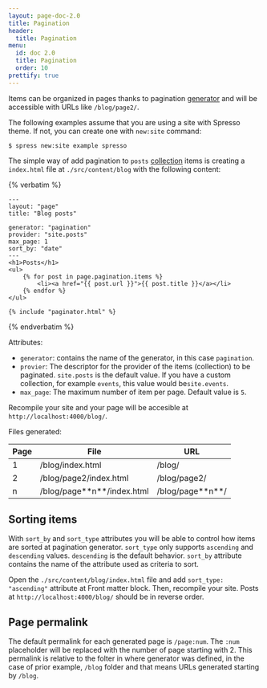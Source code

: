 ```yaml
---
layout: page-doc-2.0
title: Pagination
header:
  title: Pagination
menu:
  id: doc 2.0
  title: Pagination
  order: 10
prettify: true
---
```

Items can be organized in pages thanks to pagination [generator](/docs/developers/generators)
and will be accessible with URLs like `/blog/page2/`.

The following examples assume that you are using a site with Spresso theme. If not, you
can create one with `new:site` command:

```
$ spress new:site example spresso
```

The simple way of add pagination to `posts` [collection](/docs/collections) items is creating a
`index.html` file at `./src/content/blog` with the following content:

{% verbatim %}
```
---
layout: "page"
title: "Blog posts"

generator: "pagination"
provider: "site.posts"
max_page: 1
sort_by: "date"
---
<h1>Posts</h1>
<ul>
    {% for post in page.pagination.items %}
        <li><a href="{{ post.url }}">{{ post.title }}</a></li>
    {% endfor %}
</ul>

{% include "paginator.html" %}
```
{% endverbatim %}

Attributes:

* `generator`: contains the name of the generator, in this case `pagination`.
* `provier`: The descriptor for the provider of the items (collection) to be paginated.
`site.posts` is the default value. If you have a custom collection, for example `events`, this value
would be`site.events`.
* `max_page`: The maximum number of item per page. Default value is `5`.

Recompile your site and your page will be accesible at `http://localhost:4000/blog/`.

Files generated:

<table class="table">
    <thead>
        <tr>
            <th class="col-sm-2">Page</th>
            <th>File</th>
            <th>URL</th>
        </tr>
    </thead>
    <tbody>
        <tr>
            <td>1</td>
            <td>/blog/index.html</td>
            <td>/blog/</td>
        </tr>
        <tr>
            <td>2</td>
            <td>/blog/page2/index.html</td>
            <td>/blog/page2/</td>
        </tr>
        <tr>
            <td>n</td>
            <td markdown="1">/blog/page**n**/index.html</td>
            <td markdown="1">/blog/page**n**/</td>
        </tr>
    </tbody>
</table>

## Sorting items

With `sort_by` and `sort_type` attributes you will be able to control how items are sorted at pagination generator.
`sort_type` only supports `ascending` and `descending` values. `descending` is the default behavior. `sort_by` attribute
contains the name of the attribute used as criteria to sort.

Open the `./src/content/blog/index.html` file and add `sort_type: "ascending"` attribute at Front matter block. Then, 
recompile your site. Posts at `http://localhost:4000/blog/` should be in reverse order.

## Page permalink

The default permalink for each generated page is `/page:num`. The `:num` placeholder will be replaced
with the number of page starting with 2. This permalink is relative to the folter in where generator
was defined, in the case of prior example, `/blog` folder and that means URLs generated starting by `/blog`.
